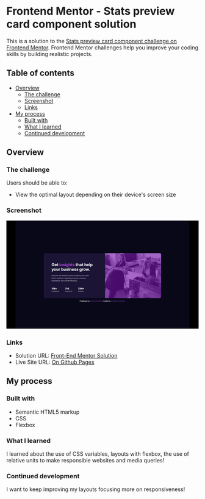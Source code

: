 # Frontend Mentor - Stats preview card component solution

This is a solution to the [Stats preview card component challenge on Frontend Mentor](https://www.frontendmentor.io/challenges/stats-preview-card-component-8JqbgoU62). Frontend Mentor challenges help you improve your coding skills by building realistic projects. 

## Table of contents

- [Overview](#overview)
  - [The challenge](#the-challenge)
  - [Screenshot](#screenshot)
  - [Links](#links)
- [My process](#my-process)
  - [Built with](#built-with)
  - [What I learned](#what-i-learned)
  - [Continued development](#continued-development)

## Overview

### The challenge

Users should be able to:

- View the optimal layout depending on their device's screen size

### Screenshot

![](./images/Stat-Preview-Card-GIF.gif)

### Links

- Solution URL: [Front-End Mentor Solution](https://www.frontendmentor.io/solutions/stat-preview-card-using-html-css-and-flexbox-Po4rrr8Wy)
- Live Site URL: [On Github Pages](https://guisilveira.github.io/Stat-Preview-Card/)

## My process

### Built with

- Semantic HTML5 markup
- CSS
- Flexbox

### What I learned

I learned about the use of CSS variables, layouts with flexbox, the use of relative units to make responsible websites and media queries!

### Continued development

I want to keep improving my layouts focusing more on responsiveness!
